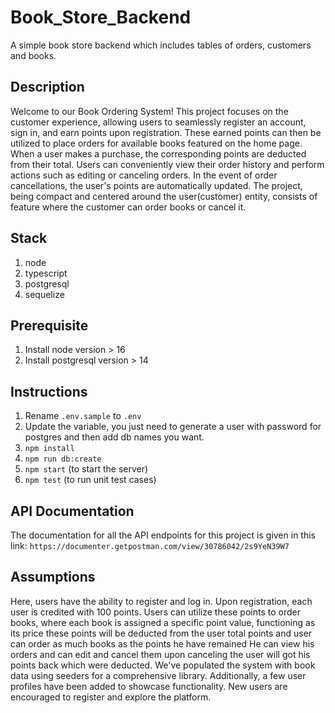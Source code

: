 # Book_Store_Backend

A simple book store backend which includes tables of orders, customers and books.

## Description

Welcome to our Book Ordering System! This project focuses on the customer experience, allowing users to seamlessly register an account, sign in, and earn points upon registration. These earned points can then be utilized to place orders for available books featured on the home page. When a user makes a purchase, the corresponding points are deducted from their total. Users can conveniently view their order history and perform actions such as editing or canceling orders. In the event of order cancellations, the user's points are automatically updated. The project, being compact and centered around the user(customer) entity, consists of feature where the customer can order books or cancel it.

## Stack

1. node
2. typescript
3. postgresql
4. sequelize

## Prerequisite

1. Install node version > 16
2. Install postgresql version > 14

## Instructions

1. Rename `.env.sample` to `.env`
2. Update the variable, you just need to generate a user with password for postgres and then add db names you want.
3. `npm install`
4. `npm run db:create`
5. `npm start` (to start the server)
6. `npm test` (to run unit test cases)

## API Documentation

The documentation for all the API endpoints for this project is given in this link:
`https://documenter.getpostman.com/view/30786042/2s9YeN39W7`

## Assumptions

Here, users have the ability to register and log in. Upon registration, each user is credited with 100 points. Users can utilize these points to order books, where each book is assigned a specific point value, functioning as its price these points will be deducted from the user total points and user can order as much books as the points he have remained
He can view his orders and can edit and cancel them upon canceling the user will got his points back which were deducted.
We've populated the system with book data using seeders for a comprehensive library.
Additionally, a few user profiles have been added to showcase functionality.
New users are encouraged to register and explore the platform.
